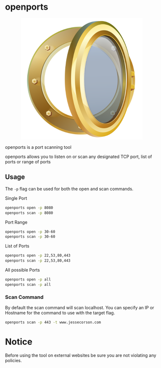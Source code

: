 # openports

<center><img src="https://github.com/jessecorson/openports/raw/master/logo/logo.png" width="400"></center>

openports is a port scanning tool

openports allows you to listen on or scan any designated TCP port, list of ports or range of ports

## Usage

The `-p` flag can be used for both the open and scan commands.

Single Port
```bash
openports open -p 8080
openports scan -p 8080
```

Port Range
```bash
openports open -p 30-60
openports scan -p 30-60
```

List of Ports
```bash
openports open -p 22,53,80,443
openports scan -p 22,53,80,443
```

All possible Ports
```bash
openports open -p all
openports scan -p all
```

### Scan Command
By default the scan command will scan localhost. You can specify an IP or Hostname for the command to use with the target flag.
```bash
openports scan -p 443 -t www.jessecorson.com
```

# Notice
Before using the tool on external websites be sure you are not violating any policies.